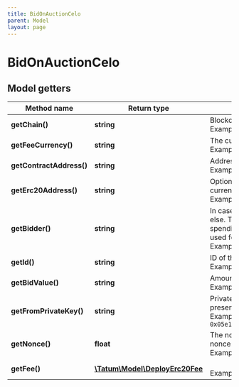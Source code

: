 ```yaml
---
title: BidOnAuctionCelo
parent: Model
layout: page
---
```


# BidOnAuctionCelo

## Model getters

Method name | Return type | Description | Notes
------------ | ------------- | ------------- | -------------
**getChain()** | **string** | Blockchain to work with. <br>Example: `CELO` |
**getFeeCurrency()** | **string** | The currency in which the transaction fee will be paid <br>Example: `null` |
**getContractAddress()** | **string** | Address of the auction smart contract. <br>Example: `0x687422eEA2cB73B5d3e242bA5456b782919AFc85` |
**getErc20Address()** | **string** | Optional address of the ERC20 token, which will be used as a selling currency of the NFT. <br>Example: `0x687422eEA2cB73B5d3e242bA5456b782919AFc85` | [optional]
**getBidder()** | **string** | In case of the ERC20 auction, it's possible to bid on behalf of someone else. This value is the address of the bidder, which should approve spending of the ERC20 tokens for the Auction contract. This could be used for a bidding from the custodial wallet address. <br>Example: `0x587422eEA2cB73B5d3e242bA5456b782919AFc85` | [optional]
**getId()** | **string** | ID of the auction. <br>Example: `null` |
**getBidValue()** | **string** | Amount of the assets to be bid. This must include auction fee. <br>Example: `1` |
**getFromPrivateKey()** | **string** | Private key of sender address. Private key, or signature Id must be present. <br>Example: `0x05e150c73f1920ec14caa1e0b6aa09940899678051a78542840c2668ce5080c2` |
**getNonce()** | **float** | The nonce to be set to the transaction; if not present, the last known nonce will be used <br>Example: `1` | [optional]
**getFee()** | [**\Tatum\Model\DeployErc20Fee**](../DeployErc20Fee) |  <br>Example: `null` | [optional]


